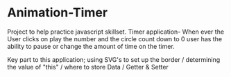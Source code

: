 # Animation-Timer

Project to help practice javascript skillset.
Timer application- When ever the User clicks on play the number and the circle count down to 0
user has the ability to pause or change the amount of time on the timer.

Key part to this application;
using SVG's to set up the border
/ determining the value of "this"
/ where to store Data
/ Getter & Setter


